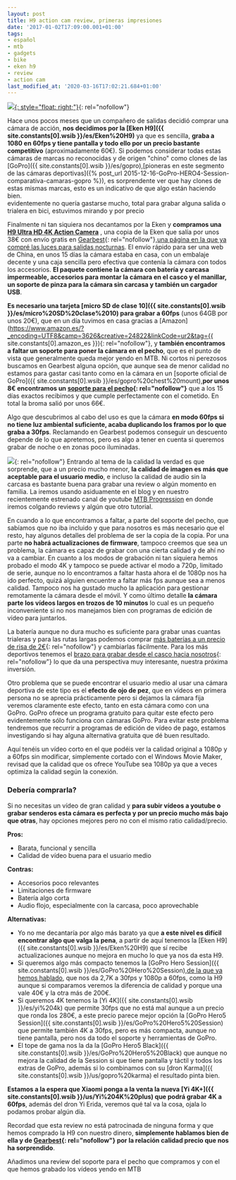 ```yaml
---
layout: post
title: H9 action cam review, primeras impresiones
date: '2017-01-02T17:09:00.001+01:00'
tags:
- español
- mtb
- gadgets
- bike
- eken h9
- review
- action cam
last_modified_at: '2020-03-16T17:02:21.684+01:00'
---
```


[![](https://4.bp.blogspot.com/-_nr1qgi9BWY/WGp1vjWTsJI/AAAAAAAAA6Y/1dPqrp4RM4U8-1VkWBPhxgCJ5K6MKVOzwCLcB/s200/h9%2Baction%2Bcam%2Band%2Bpackage.jpg){: style="float: right;"}](https://www.awin1.com/cread.php?awinmid=7655&awinaffid=364849&clickref=&p=https%3A%2F%2Fwww.gearbest.com%2Faction-cameras%2Fpp_362082.html){: rel="nofollow"}

Hace unos pocos  meses que un compañero de salidas decidió comprar una cámara de acción, **nos decidimos por la [Eken H9]({{ site.constants[0].wsib }}/es/Eken%20H9)** ya que es sencilla, **graba a 1080 en 60fps y tiene pantalla y todo ello por un precio bastante competitivo** (aproximadamente 60€). Si podemos considerar todas estas cámaras de marcas no reconocidas y de origen "chino" como clones de las [GoPro]({{ site.constants[0].wsib }}/es/gopro),[pioneras en este segmento de las cámaras deportivas]({% post_url 2015-12-16-GoPro-HERO4-Session-comparativa-camaras-gopro %}), es sorprendente ver que hay clones de estas mismas marcas, esto es un indicativo de que algo están haciendo bien.  
evidentemente no quería gastarse mucho, total para grabar alguna salida o trialera en bici, estuvimos mirando y por precio  
  
Finalmente ni tan siquiera nos decantamos por la Eken y **compramos una [H9 Ultra HD 4K Action Camera](https://www.awin1.com/cread.php?awinmid=7655&awinaffid=364849&clickref=&p=https%3A%2F%2Fwww.gearbest.com%2Faction-cameras%2Fpp_362082.html)** , una copia de la Eken que salía por unos 38€ con envío gratis en [Gearbest](https://www.awin1.com/awclick.php?gid=331737&mid=7655&awinaffid=364849&linkid=2116109&clickref=){: rel="nofollow"},[una página en la que ya compré las luces para salidas nocturnas](/2016/01/nitefighter-bt21-initial-impressions.html). El envío rápido para ser una web de China, en unos 15 días la cámara estaba en casa, con un embalaje decente y una caja sencilla pero efectiva que contenía la cámara con todos los accesorios. **El paquete contiene la cámara con batería y carcasa impermeable, accesorios para montar la cámara en el casco y el manillar, un soporte de pinza para la cámara sin carcasa y también un cargador USB**.  
  
**Es necesario una tarjeta [micro SD de clase 10]({{ site.constants[0].wsib }}/es/micro%20SD%20clase%2010) para grabar a 60fps** (unos 64GB por unos 20€), que en un día tuvimos en casa gracias a [Amazon](https://www.amazon.es/?_encoding=UTF8&camp=3626&creative=24822&linkCode=ur2&tag={{ site.constants[0].amazon_es }}){: rel="nofollow"}, y **también encontramos a faltar un soporte para poner la cámara en el pecho**, que es el punto de vista que generalmente queda mejor yendo en MTB. Ni cortos ni perezosos buscamos en Gearbest alguna opción, que aunque sea de menor calidad no estamos para gastar casi tanto como en la cámara en un [soporte oficial de GoPro]({{ site.constants[0].wsib }}/es/gopro%20chest%20mount),**por unos 8€ encontramos un [soporte para el pecho](https://www.awin1.com/cread.php?awinmid=7655&awinaffid=364849&clickref=&p=https%3A%2F%2Fes.gearbest.com%2Faction-cameras-sport-dv-accessories%2Fpp_1826596.html%3Fwid%3D1433363){: rel="nofollow"}** que a los 15 días exactos recibimos y que cumple perfectamente con el cometido. En total la broma salió por unos 66€.  
  
Algo que descubrimos al cabo del uso es que la cámara **en modo 60fps si no tiene luz ambiental suficiente, acaba duplicando los framos por lo que graba a 30fps**. Reclamando en Gearbest podemos conseguir un descuento depende de lo que apretemos, pero es algo a tener en cuenta si queremos grabar de noche o en zonas poco iluminadas.  
  
 [![](https://1.bp.blogspot.com/-qYQeAv2v3kw/WGp6xYiao9I/AAAAAAAAA6o/Ap9WlmHuC04AnHpibHYPoDvrn0_0geAHwCLcB/s320/action%2Bcam%2Bchest%2Bstrap.jpg)](https://www.awin1.com/cread.php?awinmid=7655&awinaffid=364849&clickref=&p=https%3A%2F%2Fwww.gearbest.com%2Faction-cameras-sport-dv-accessories%2Fpp_367922.html){: rel="nofollow"}
 Entrando al tema de la calidad la verdad es que sorprende, que a un precio mucho menor, **la calidad de imagen es más que aceptable para el usuario medio**, e incluso la calidad de audio sin la carcasa es bastante buena para grabar una review o algún momento en familia. La iremos usando asiduamente en el blog y en nuestro recientemente estrenado canal de youtube [MTB Progression](https://www.youtube.com/channel/UCRasGTxTdMq8ZpV7NbFLRPA) en donde iremos colgando reviews y algún que otro tutorial.  
  
En cuando a lo que encontramos a faltar, a parte del soporte del pecho, que sabíamos que no iba incluido y que para nosotros es más necesario que el resto, hay algunos detalles del problema de ser la copia de la copia. Por una parte **no habrá actualizaciones de firmware**, tampoco creemos que sea un problema, la cámara es capaz de grabar con una cierta calidad y de ahí no va a cambiar. En cuanto a los modos de grabación ni tan siquiera hemos probado el modo 4K y tampoco se puede activar el modo a 720p, limitado de serie, aunque no lo encontramos a faltar hasta ahora el de 1080p nos ha ido perfecto, quizá alguien encuentre a faltar más fps aunque sea a menos calidad. Tampoco nos ha gustado mucho la aplicación para gestionar remotamente la cámara desde el móvil. Y como último detalle **la cámara parte los vídeos largos en trozos de 10 minutos** lo cual es un pequeño inconveniente si no nos manejamos bien con programas de edición de vídeo para juntarlos.  
  
La batería aunque no dura mucho es suficiente para grabar unas cuantas trialeras y para las rutas largas podemos comprar [más baterías a un precio de risa de 2€](https://www.awin1.com/cread.php?awinmid=7655&awinaffid=364849&clickref=&p=https%3A%2F%2Fwww.gearbest.com%2Faction-cameras-sport-dv-accessories%2Fpp_356904.html){: rel="nofollow"} y cambiarlas fácilmente. Para los más deportivos tenemos el [brazo para grabar desde el casco hacia nosotros](https://www.awin1.com/cread.php?awinmid=7655&awinaffid=364849&clickref=&p=https%3A%2F%2Fwww.gearbest.com%2Faction-cameras-sport-dv-accessories%2Fpp_230782.html){: rel="nofollow"} lo que da una perspectiva muy interesante, nuestra próxima inversión.  
  
Otro problema que se puede encontrar el usuario medio al usar una cámara deportiva de este tipo es el **efecto de ojo de pez**, que en vídeos en primera persona no se aprecia prácticamente pero si dejamos la cámara fija veremos claramente este efecto, tanto en esta cámara como con una GoPro. GoPro ofrece un programa gratuito para quitar este efecto pero evidentemente sólo funciona con cámaras GoPro. Para evitar este problema tendremos que recurrir a programas de edición de vídeo de pago, estamos investigando si hay alguna alternativa gratuita que dé buen resultado.  
  
Aquí tenéis un vídeo corto en el que podéis ver la calidad original a 1080p y a 60fps sin modificar, simplemente cortado con el Windows Movie Maker, revisad que la calidad que os ofrece YouTube sea 1080p ya que a veces optimiza la calidad según la conexión.  
  
### Debería comprarla?

Si no necesitas un vídeo de gran calidad y **para subir vídeos a youtube o grabar senderos esta cámara es perfecta y por un precio mucho más bajo que otras**, hay opciones mejores pero no con el mismo ratio calidad/precio.

**Pros:**

* Barata, funcional y sencilla
* Calidad de vídeo buena para el usuario medio

**Contras:**

* Accesorios poco relevantes
* Limitaciones de firmware
* Batería algo corta
* Audio flojo, especialmente con la carcasa, poco aprovechable

**Alternativas:**

* Yo no me decantaría por algo más barato ya que **a este nivel es difícil encontrar algo que valga la pena**, a partir de aquí tenemos la [Eken H9]({{ site.constants[0].wsib }}/es/Eken%20H9) que sí recibe actualizaciones aunque no mejora en mucho lo que ya nos da esta H9.
* Si queremos algo más compacto tenemos la [GoPro Hero Session]({{ site.constants[0].wsib }}/es/GoPro%20Hero%20Session),[de la que ya hemos hablado](/2016/07/gopro-hero4-session-review.html),  que nos da 2,7K a 30fps y 1080p a 60fps, como la H9 aunque si comparamos veremos la diferencia de calidad y porque una vale 40€ y la otra más de 200€.
* Si queremos 4K tenemos la [Yi 4K]({{ site.constants[0].wsib }}/es/yi%204k) que permite 30fps que no está mal aunque a un precio que ronda los 280€, a este precio parece mejor opción la [GoPro Hero5 Session]({{ site.constants[0].wsib }}/es/GoPro%20Hero5%20Session) que permite también 4K a 30fps, pero es más compacta, aunque no tiene pantalla, pero nos da todo el soporte y herramientas de GoPro.
* El tope de gama nos la da la [GoPro Hero5 Black]({{ site.constants[0].wsib }}/es/GoPro%20Hero5%20Black) que aunque no mejora la calidad de la Session si que tiene pantalla y táctil y todos los extras de GoPro, además si lo combinamos con su [dron Karma]({{ site.constants[0].wsib }}/us/gopro%20karma) el resultado pinta bien.

**Estamos a la espera que Xiaomi ponga a la venta la nueva [Yi 4K+]({{ site.constants[0].wsib }}/us/Yi%204K%20plus) que podrá grabar 4K a 60fps**, además del dron Yi Erida, veremos qué tal va la cosa, ojala lo podamos probar algún día.  
  
Recordad que esta review no está patrocinada de ninguna forma y que hemos comprado la H9 con nuestro dinero, **simplemente hablamos bien de ella y de [Gearbest](https://www.awin1.com/awclick.php?gid=331737&mid=7655&awinaffid=364849&linkid=2116109&clickref=){: rel="nofollow"} por la relación calidad precio que nos ha sorprendido**.  
  
Añadimos una review del soporte para el pecho que compramos y con el que hemos grabado los vídeos yendo en MTB
